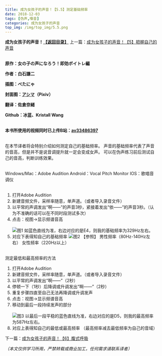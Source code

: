 ```yaml
---
title: 成为女孩子的声音！【5.5】测定基础频率
date: 2018-12-03
tags: [伪声,嗓音]
categories: 成为女孩子的声音
top_img: /img/top_img/5.5.png
---
```

**成为女孩子的声音！[【返回目录】](/成为女孩子的声音/README/)**
上一篇：[成为女孩子的声音！【5】把握自己的声音](/成为女孩子的声音/5/)<br><br>

**原作：女の子の声になろう！即効ボイトレ編**

**作者：白石謙二**   

**插图：べたにゃ**   

**封面图：[アシマ](https://www.pixiv.net/member.php?id=2642047
)（Pixiv）**

**翻译：佐倉奈緒**   

**Github：冰蓝、Kristall Wang** <br><br>

**本书所使用的视频同时已上传B站：[av33486397](https://www.bilibili.com/video/av33486397)**<br><br>

在本节译者将会特别介绍如何测定自己的基础频率。
声音的基础频率代表了声音的音高，但是并不是说音调提升就一定会变成女声。
可以在伪声练习前后测试自己的音高，判断训练效果。<br><br>

Windows/Mac：Adobe Audition
Android：Vocal Pitch Monitor
IOS：歌唱音调仪<br><br>

1. 打开Adobe Audition
2. 新建音频文件，采样率随意，单声道。（或者导入录音文件）
3. 以平常的声调发出“啊——”的声音3秒，紧接着发出“依——”的声音3秒。（认为不准确的话可以在不同时段测试多次）
4. 点击：视图→显示频谱音高<br><br>
![图1](/img/5.5/1.png)
如蓝色直线为准，右边对应的是E4，则我的基础频率为329Hz左右。
5. 对应下表得知自己的基础频率
![图2](/img/5.5/2.png)
【参照】
男性频率（80Hz-140Hz左右）
女性频率（220Hz以上）<br><br>

测定最低和最高频率的方法
1. 打开Adobe Audition
2. 新建音频文件，采样率随意，单声道。（或者导入录音文件）
3. 以平常的声调发出“啊——”（2秒）
4. 停顿一下（1秒）后降调或升调发出“啊——”（2秒）
5. 重复步骤四直至自己无法再降调或升调发声
6. 点击：视图→显示频谱音高
7. 移动到最后一段持续发声的部分<br><br>
![图3](/img/5.5/3.png)
以最后一段平稳的蓝色直线为准，右边对应的是D5，则我的最高频率为587Hz左右。
8. 对应上表得知自己的最低或最高频率
（最高频率减去最低频率为自己的音域）

下一篇：[成为女孩子的声音！【6】腹式呼吸](/成为女孩子的声音/6/)

*（本文仅供学习所用，严禁转载或商业加工，任何需求请联系译者）*